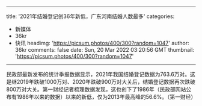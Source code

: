 
---
title: '2021年结婚登记创36年新低，广东河南结婚人数最多'
categories: 
 - 新媒体
 - 36kr
 - 快讯
headimg: 'https://picsum.photos/400/300?random=1047'
author: 36kr
comments: false
date: Sun, 20 Mar 2022 03:20:56 GMT
thumbnail: 'https://picsum.photos/400/300?random=1047'
---

<div>   
民政部最新发布的统计季报数据显示，2021年我国结婚登记数据为763.6万对。这是继2019年跌破1000万对、2020年跌破900万对大关后，结婚登记数据再次跌破800万对大关。第一财经记者梳理数据发现，这也创下了1986年（民政部网站公布有1986年以来的数据）以来的新低，仅为2013年最高峰的56.6%。（第一财经）  
</div>
            